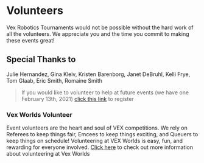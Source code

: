 # Volunteers

Vex Robotics Tournaments would not be possible without the hard work of all the volunteers.  We appreciate you and the time you commit to making these events great!

## Special Thanks to

Julie Hernandez,  Gina Kleiv,  Kristen Barenborg,  Janet DeBruhl,  Kelli Frye,  Tom Glaab,  Eric Smith,  Romaine Smith

> If you would like to volunteer to help at future events (we have one February 13th, 2021) [click this link](https://www.signupgenius.com/go/8050C45AAAB29AAFE3-thevrc1) to register

### Vex Worlds Volunteer

Event volunteers are the heart and soul of VEX competitions. We rely on Referees to keep things fair, Emcees to keep things exciting, and Queuers to keep things on schedule! Volunteering at VEX Worlds is easy, fun, and rewarding for everyone involved.
[Click here](https://www.roboticseducation.org/vex-worlds-volunteers/) to check out more information about volunteering at Vex Worlds
